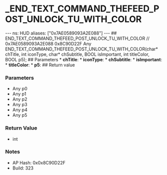 # _END_TEXT_COMMAND_THEFEED_POST_UNLOCK_TU_WITH_COLOR

--- ns: HUD aliases: ["0x7AE0589093A2E088"] --- ## END_TEXT_COMMAND_THEFEED_POST_UNLOCK_TU_WITH_COLOR  // 0x7AE0589093A2E088 0x8C90D22F Any END_TEXT_COMMAND_THEFEED_POST_UNLOCK_TU_WITH_COLOR(char* chTitle, int iconType, char* chSubtitle, BOOL isImportant, int titleColor, BOOL p5);   ## Parameters * **chTitle**: * **iconType**: * **chSubtitle**: * **isImportant**: * **titleColor**: * **p5**:  ## Return value

### Parameters
* Any p0
* Any p1
* Any p2
* Any p3
* Any p4
* Any p5

### Return Value
* int

### Notes
* AP Hash: 0x0x8C90D22F
* Build: 323

